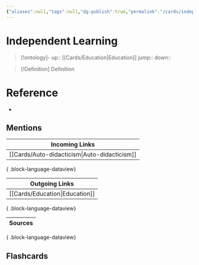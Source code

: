 ```yaml
---
{"aliases":null,"tags":null,"dg-publish":true,"permalink":"/cards/independent-learning/","dgPassFrontmatter":true}
---
```


# Independent Learning

> [!ontology]-
> up:: [[Cards/Education\|Education]]
> jump:: 
> down:: 

> [!Definition] Definition

# Reference

- 

## Mentions

| Incoming Links                                  |
| ----------------------------------------------- |
| [[Cards/Auto-didacticism\|Auto-didacticism]] |

{ .block-language-dataview}

| Outgoing Links                    |
| --------------------------------- |
| [[Cards/Education\|Education]] |

{ .block-language-dataview}

| Sources |
| ------- |

{ .block-language-dataview}

## Flashcards